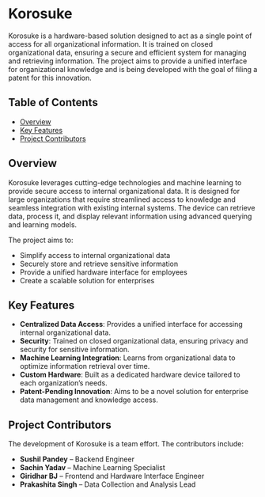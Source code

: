 # Korosuke

Korosuke is a hardware-based solution designed to act as a single point of access for all organizational information. It is trained on closed organizational data, ensuring a secure and efficient system for managing and retrieving information. The project aims to provide a unified interface for organizational knowledge and is being developed with the goal of filing a patent for this innovation.

## Table of Contents

- [Overview](#overview)
- [Key Features](#key-features)
- [Project Contributors](#project-contributors)


## Overview

Korosuke leverages cutting-edge technologies and machine learning to provide secure access to internal organizational data. It is designed for large organizations that require streamlined access to knowledge and seamless integration with existing internal systems. The device can retrieve data, process it, and display relevant information using advanced querying and learning models.

The project aims to:
- Simplify access to internal organizational data
- Securely store and retrieve sensitive information
- Provide a unified hardware interface for employees
- Create a scalable solution for enterprises

## Key Features

- **Centralized Data Access**: Provides a unified interface for accessing internal organizational data.
- **Security**: Trained on closed organizational data, ensuring privacy and security for sensitive information.
- **Machine Learning Integration**: Learns from organizational data to optimize information retrieval over time.
- **Custom Hardware**: Built as a dedicated hardware device tailored to each organization’s needs.
- **Patent-Pending Innovation**: Aims to be a novel solution for enterprise data management and knowledge access.

## Project Contributors

The development of Korosuke is a team effort. The contributors include:

- **Sushil Pandey** – Backend Engineer
- **Sachin Yadav** – Machine Learning Specialist
- **Giridhar BJ** – Frontend and Hardware Interface Engineer
- **Prakashita Singh** – Data Collection and Analysis Lead
